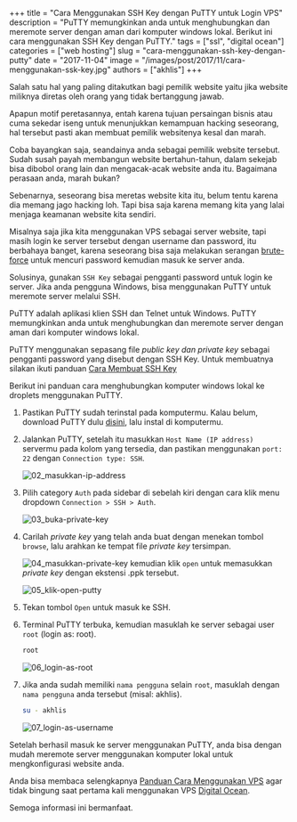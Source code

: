 +++
title = "Cara Menggunakan SSH Key dengan PuTTY untuk Login VPS"
description = "PuTTY memungkinkan anda untuk menghubungkan dan meremote server dengan aman dari komputer windows lokal. Berikut ini cara menggunakan SSH Key dengan PuTTY."
tags = ["ssl", "digital ocean"]
categories = ["web hosting"]
slug = "cara-menggunakan-ssh-key-dengan-putty"
date = "2017-11-04"
image = "/images/post/2017/11/cara-menggunakan-ssk-key.jpg"
authors = ["akhlis"]
+++

Salah satu hal yang paling ditakutkan bagi pemilik website yaitu jika website miliknya diretas oleh orang yang tidak bertanggung jawab.

Apapun motif peretasannya, entah karena tujuan persaingan bisnis atau cuma sekedar iseng untuk menunjukkan kemampuan hacking seseorang, hal tersebut pasti akan membuat pemilik websitenya kesal dan marah.

Coba bayangkan saja, seandainya anda sebagai pemilik website tersebut. Sudah susah payah membangun website bertahun-tahun, dalam sekejab bisa dibobol orang lain dan mengacak-acak website anda itu. Bagaimana perasaan anda, marah bukan?

Sebenarnya, seseorang bisa meretas website kita itu, belum tentu karena dia memang jago hacking loh. Tapi bisa saja karena memang kita yang lalai menjaga keamanan website kita sendiri.

Misalnya saja jika kita menggunakan VPS sebagai server website, tapi masih login ke server tersebut dengan username dan password, itu berbahaya banget, karena seseorang bisa saja melakukan serangan [brute-force](https://en.wikipedia.org/wiki/Brute-force_attack) untuk mencuri password kemudian masuk ke server anda.

Solusinya, gunakan `SSH Key` sebagai pengganti password untuk login ke server. Jika anda pengguna Windows, bisa menggunakan PuTTY untuk meremote server melalui SSH.

PuTTY adalah aplikasi klien SSH dan Telnet untuk Windows. PuTTY memungkinkan anda untuk menghubungkan dan meremote server dengan aman dari komputer windows lokal.

PuTTY menggunakan sepasang file _public key dan private key_ sebagai pengganti password yang disebut dengan SSH Key. Untuk membuatnya silakan ikuti panduan [Cara Membuat SSH Key](https://nettren.com/cara-membuat-ssh-key/)

Berikut ini panduan cara menghubungkan komputer windows lokal ke droplets menggunakan PuTTY.

1. Pastikan PuTTY sudah terinstal pada komputermu. Kalau belum, download PuTTY dulu [disini](https://www.chiark.greenend.org.uk/~sgtatham/putty/latest.html), lalu instal di komputermu.
2. Jalankan PuTTY, setelah itu masukkan `Host Name (IP address)` servermu pada kolom yang tersedia, dan pastikan menggunakan `port: 22` dengan `Connection type: SSH`.

    ![02_masukkan-ip-address](/images/post/2017/11/02_masukkan-ip-address.jpg)
3. Pilih category `Auth` pada sidebar di sebelah kiri dengan cara klik menu dropdown `Connection > SSH > Auth`.

    ![03_buka-private-key](/images/post/2017/11/03_buka-private-key.png)
4. Carilah _private key_ yang telah anda buat dengan menekan tombol `browse`, lalu arahkan ke tempat file _private key_ tersimpan.
    
    ![04_masukkan-private-key](/images/post/2017/11/04_masukkan-private-key.png)
    kemudian klik `open` untuk memasukkan _private key_ dengan ekstensi .ppk tersebut.

    ![05_klik-open-putty](/images/post/2017/11/05_klik-open-putty.png)
5. Tekan tombol `Open` untuk masuk ke SSH.
6. Terminal PuTTY terbuka, kemudian masuklah ke server sebagai user `root` (login as: root).
    ```bash
    root
    ```
    ![06_login-as-root](/images/post/2017/11/06_login-as-root.png)
7. Jika anda sudah memiliki `nama pengguna` selain `root`, masuklah dengan `nama pengguna` anda tersebut (misal: akhlis).
    ```bash
    su - akhlis
    ```
    ![07_login-as-username](/images/post/2017/11/07_login-as-username.png)
   
Setelah berhasil masuk ke server menggunakan PuTTY, anda bisa dengan mudah meremote server menggunakan komputer lokal untuk mengkonfigurasi website anda.

Anda bisa membaca selengkapnya [Panduan Cara Menggunakan VPS](https://nettren.com/cara-menggunakan-vps-digital-ocean/) agar tidak bingung saat pertama kali menggunakan VPS [Digital Ocean](https://m.do.co/c/29ffbe26bb28).

Semoga informasi ini bermanfaat.